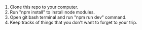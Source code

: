 1. Clone this repo to your computer.
2. Run "npm install" to install node modules.
3. Open git bash terminal and run "npm run dev" command.
4. Keep tracks of things that you don't want to forget to your trip.
